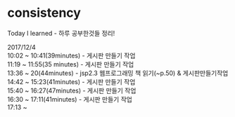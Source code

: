 # consistency
Today I learned - 하루 공부한것들 정리!<br>

2017/12/4 <br>
10:02 ~ 10:41(39minutes) - 게시판 만들기 작업<br>
11:19 ~ 11:55(35 minutes) - 게시판 만들기 작업<br>
13:36 ~ 20(44minutes) - jsp2.3 웹프로그래밍 책 읽기(~p.50) & 게시판만들기작업<br>
14:42 ~ 15:23(41minutes) - 게시판 만들기 작업<br>
15:40 ~ 16:27(47minutes)  - 게시판 만들기 작업<br>
16:30 ~ 17:11(41minutes) - 게시판 만들기 작업<br>
17:13 ~ 

